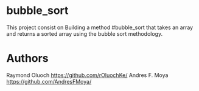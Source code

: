 # bubble_sort
This project consist on Building a method #bubble_sort that takes an array and returns a sorted array using the bubble sort methodology.

# Authors
Raymond Oluoch https://github.com/rOluochKe/
Andres F. Moya https://github.com/AndresFMoya/
